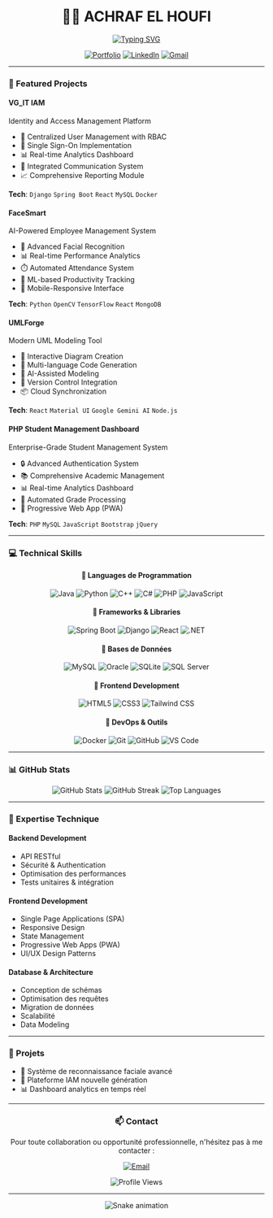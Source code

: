<div align="center">
  
  # 👨‍💻 ACHRAF EL HOUFI
  
  [![Typing SVG](https://readme-typing-svg.herokuapp.com?font=Fira+Code&pause=1000&color=00F7C3&random=false&width=435&lines=Student+Developer;RO+Enthusiast;AI+%26+ML+Enthusiast;Always+Learning+New+Technologies)](https://git.io/typing-svg)

  [![Portfolio](https://img.shields.io/badge/Portfolio-000000?style=for-the-badge&logo=About.me&logoColor=white)](https://el-houfi-achraf.github.io/mypf/)
  [![LinkedIn](https://img.shields.io/badge/LinkedIn-0077B5?style=for-the-badge&logo=linkedin&logoColor=white)](https://www.linkedin.com/in/achraf-el-houfi-136b4230b/)
  [![Gmail](https://img.shields.io/badge/Gmail-D14836?style=for-the-badge&logo=gmail&logoColor=white)](mailto:elhoufiashraf@gmail.com)

</div>

---

### 🚀 Featured Projects

#### VG_IT IAM
Identity and Access Management Platform
- 🔐 Centralized User Management with RBAC
- 🔑 Single Sign-On Implementation
- 📊 Real-time Analytics Dashboard
- 💬 Integrated Communication System
- 📈 Comprehensive Reporting Module

**Tech**: `Django` `Spring Boot` `React` `MySQL` `Docker`

#### FaceSmart
AI-Powered Employee Management System
- 👤 Advanced Facial Recognition
- 📊 Real-time Performance Analytics
- ⏱️ Automated Attendance System
- 🤖 ML-based Productivity Tracking
- 📱 Mobile-Responsive Interface

**Tech**: `Python` `OpenCV` `TensorFlow` `React` `MongoDB`

#### UMLForge
Modern UML Modeling Tool
- 📝 Interactive Diagram Creation
- 🔄 Multi-language Code Generation
- 🤖 AI-Assisted Modeling
- 🔄 Version Control Integration
- 📦 Cloud Synchronization

**Tech**: `React` `Material UI` `Google Gemini AI` `Node.js`

#### PHP Student Management Dashboard
Enterprise-Grade Student Management System
- 🔒 Advanced Authentication System
- 📚 Comprehensive Academic Management
- 📊 Real-time Analytics Dashboard
- 🔄 Automated Grade Processing
- 📱 Progressive Web App (PWA)

**Tech**: `PHP` `MySQL` `JavaScript` `Bootstrap` `jQuery`

---

### 💻 Technical Skills

<div align="center">

#### 🔹 Languages de Programmation
![Java](https://img.shields.io/badge/Java-ED8B00?style=for-the-badge&logo=openjdk&logoColor=white)
![Python](https://img.shields.io/badge/Python-3776AB?style=for-the-badge&logo=python&logoColor=white)
![C++](https://img.shields.io/badge/C++-00599C?style=for-the-badge&logo=c%2B%2B&logoColor=white)
![C#](https://img.shields.io/badge/C%23-239120?style=for-the-badge&logo=c-sharp&logoColor=white)
![PHP](https://img.shields.io/badge/PHP-777BB4?style=for-the-badge&logo=php&logoColor=white)
![JavaScript](https://img.shields.io/badge/JavaScript-F7DF1E?style=for-the-badge&logo=javascript&logoColor=black)

#### 🔹 Frameworks & Libraries
![Spring Boot](https://img.shields.io/badge/Spring_Boot-6DB33F?style=for-the-badge&logo=spring-boot&logoColor=white)
![Django](https://img.shields.io/badge/Django-092E20?style=for-the-badge&logo=django&logoColor=white)
![React](https://img.shields.io/badge/React-20232A?style=for-the-badge&logo=react&logoColor=61DAFB)
![.NET](https://img.shields.io/badge/.NET-512BD4?style=for-the-badge&logo=dotnet&logoColor=white)

#### 🔹 Bases de Données
![MySQL](https://img.shields.io/badge/MySQL-4479A1?style=for-the-badge&logo=mysql&logoColor=white)
![Oracle](https://img.shields.io/badge/Oracle-F80000?style=for-the-badge&logo=oracle&logoColor=white)
![SQLite](https://img.shields.io/badge/SQLite-07405E?style=for-the-badge&logo=sqlite&logoColor=white)
![SQL Server](https://img.shields.io/badge/SQL_Server-CC2927?style=for-the-badge&logo=microsoft-sql-server&logoColor=white)

#### 🔹 Frontend Development
![HTML5](https://img.shields.io/badge/HTML5-E34F26?style=for-the-badge&logo=html5&logoColor=white)
![CSS3](https://img.shields.io/badge/CSS3-1572B6?style=for-the-badge&logo=css3&logoColor=white)
![Tailwind CSS](https://img.shields.io/badge/Tailwind_CSS-38B2AC?style=for-the-badge&logo=tailwind-css&logoColor=white)

#### 🔹 DevOps & Outils
![Docker](https://img.shields.io/badge/Docker-2496ED?style=for-the-badge&logo=docker&logoColor=white)
![Git](https://img.shields.io/badge/Git-F05032?style=for-the-badge&logo=git&logoColor=white)
![GitHub](https://img.shields.io/badge/GitHub-181717?style=for-the-badge&logo=github&logoColor=white)
![VS Code](https://img.shields.io/badge/VS_Code-007ACC?style=for-the-badge&logo=visual-studio-code&logoColor=white)

</div>

---

### 📊 GitHub Stats

<div align="center">
  <img src="https://github-readme-stats.vercel.app/api?username=el-houfi-achraf&show_icons=true&theme=radical" alt="GitHub Stats" />
  <img src="https://github-readme-streak-stats.herokuapp.com/?user=el-houfi-achraf&theme=radical" alt="GitHub Streak" />
  <img src="https://github-readme-stats.vercel.app/api/top-langs/?username=el-houfi-achraf&layout=compact&theme=radical" alt="Top Languages" />
</div>

---

### 🎯 Expertise Technique

#### Backend Development
- API RESTful
- Sécurité & Authentication
- Optimisation des performances
- Tests unitaires & intégration

#### Frontend Development
- Single Page Applications (SPA)
- Responsive Design
- State Management
- Progressive Web Apps (PWA)
- UI/UX Design Patterns

#### Database & Architecture
- Conception de schémas
- Optimisation des requêtes
- Migration de données
- Scalabilité
- Data Modeling

---

### 🌱 Projets

- 🤖 Système de reconnaissance faciale avancé
- 🔐 Plateforme IAM nouvelle génération
- 📊 Dashboard analytics en temps réel

---

<div align="center">
  
  ### 📫 Contact

  Pour toute collaboration ou opportunité professionnelle, n'hésitez pas à me contacter :
  
  [![Email](https://img.shields.io/badge/Email-elhoufiashraf@gmail.com-red?style=for-the-badge&logo=gmail&logoColor=white)](mailto:elhoufiashraf@gmail.com)
  
  ![Profile Views](https://komarev.com/ghpvc/?username=el-houfi-achraf&color=brightgreen&style=flat-square)
  
</div>

---

<div align="center">
  <img src="https://github.com/el-houfi-achraf/el-houfi-achraf/blob/output/github-contribution-grid-snake.svg" alt="Snake animation" />
</div>
